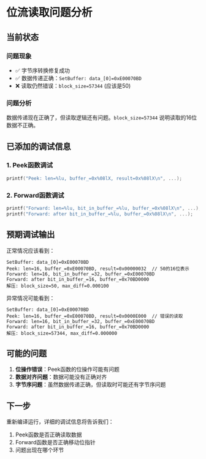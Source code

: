 # 位流读取问题分析

## 当前状态

### 问题现象
- ✅ 字节序转换修复成功
- ✅ 数据传递正确：`SetBuffer: data_[0]=0xE00070BD`
- ❌ 读取仍然错误：`block_size=57344` (应该是50)

### 问题分析
数据传递现在正确了，但读取逻辑还有问题。`block_size=57344` 说明读取的16位数据不正确。

## 已添加的调试信息

### 1. Peek函数调试
```cpp
printf("Peek: len=%lu, buffer_=0x%08lX, result=0x%08lX\n", ...);
```

### 2. Forward函数调试
```cpp
printf("Forward: len=%lu, bit_in_buffer_=%lu, buffer_=0x%08lX\n", ...);
printf("Forward: after bit_in_buffer_=%lu, buffer_=0x%08lX\n", ...);
```

## 预期调试输出

正常情况应该看到：
```
SetBuffer: data_[0]=0xE00070BD
Peek: len=16, buffer_=0xE00070BD, result=0x00000032  // 50的16位表示
Forward: len=16, bit_in_buffer_=32, buffer_=0xE00070BD
Forward: after bit_in_buffer_=16, buffer_=0x70BD0000
解压: block_size=50, max_diff=0.000100
```

异常情况可能看到：
```
SetBuffer: data_[0]=0xE00070BD
Peek: len=16, buffer_=0xE00070BD, result=0x0000E000  // 错误的读取
Forward: len=16, bit_in_buffer_=32, buffer_=0xE00070BD
Forward: after bit_in_buffer_=16, buffer_=0x70BD0000
解压: block_size=57344, max_diff=0.000000
```

## 可能的问题

1. **位操作错误**：Peek函数的位操作可能有问题
2. **数据对齐问题**：数据可能没有正确对齐
3. **字节序问题**：虽然数据传递正确，但读取时可能还有字节序问题

## 下一步

重新编译运行，详细的调试信息将告诉我们：
1. Peek函数是否正确读取数据
2. Forward函数是否正确移动位指针
3. 问题出现在哪个环节



